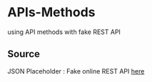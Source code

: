 # APIs-Methods
using API methods with fake REST API

## Source 
JSON Placeholder : Fake online REST API [here](https://jsonplaceholder.typicode.com/)
